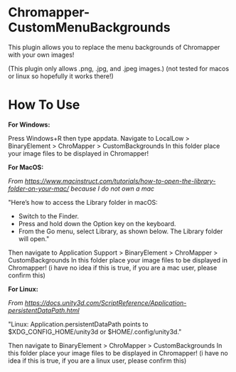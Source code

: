 # Chromapper-CustomMenuBackgrounds

This plugin allows you to replace the menu backgrounds of Chromapper with your own images!

(This plugin only allows .png, .jpg, and .jpeg images.)
(not tested for macos or linux so hopefully it works there!)

# How To Use

**For Windows:**

Press Windows+R then type appdata. Navigate to LocalLow > BinaryElement > ChroMapper > CustomBackgrounds
In this folder place your image files to be displayed in Chromapper!

**For MacOS:**

*From https://www.macinstruct.com/tutorials/how-to-open-the-library-folder-on-your-mac/ because I do not own a mac*

"Here’s how to access the Library folder in macOS:

- Switch to the Finder.
- Press and hold down the Option key on the keyboard.
- From the Go menu, select Library, as shown below. The Library folder will open."

Then navigate to Application Support > BinaryElement > ChroMapper > CustomBackgrounds 
In this folder place your image files to be displayed in Chromapper! (i have no idea if this is true, if you are a mac user, please confirm this)

**For Linux:**

*From https://docs.unity3d.com/ScriptReference/Application-persistentDataPath.html*

"Linux: Application.persistentDataPath points to $XDG_CONFIG_HOME/unity3d or $HOME/.config/unity3d."

Then navigate to BinaryElement > ChroMapper > CustomBackgrounds 
In this folder place your image files to be displayed in Chromapper! (i have no idea if this is true, if you are a linux user, please confirm this)
